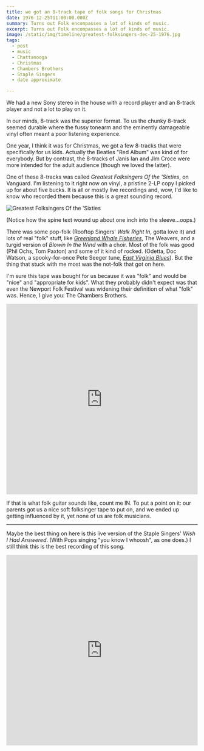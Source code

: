 ```yaml
---
title: we got an 8-track tape of folk songs for Christmas
date: 1976-12-25T11:00:00.000Z
summary: Turns out Folk encompasses a lot of kinds of music.
excerpt: Turns out Folk encompasses a lot of kinds of music.
image: /static/img/timeline/greatest-folksingers-dec-25-1976.jpg
tags:
  - post 
  - music
  - Chattanooga
  - Christmas
  - Chambers Brothers
  - Staple Singers
  - date approximate

---
```


We had a new Sony stereo in the house with a record player and an 8-track player and not a lot to play on it.

In our minds, 8-track was the superior format. To us the chunky 8-track seemed durable where the fussy tonearm and the eminently damageable vinyl often meant a poor listening experience.

One year, I think it was for Christmas, we got a few 8-tracks that were specifically for us kids. Actually the Beatles "Red Album" was kind of for everybody. But by contrast, the 8-tracks of Janis Ian and Jim Croce were more intended for the adult audience (though we loved the latter).

One of these 8-tracks was called _Greatest Folksingers Of the 'Sixties_, on Vanguard. I'm listening to it right now on vinyl, a pristine 2-LP copy I picked up for about five bucks. It is all or mostly live recordings and, wow, I'd like to know who recorded them because this is a great sounding record.

![Greatest Folksingers Of the 'Sixties](/static/img/timeline/greatest-folksingers-dec-25-1976.jpg "Greatest Folksingers Of the 'Sixties")

(Notice how the spine text wound up about one inch into the sleeve...oops.)

There was some pop-folk (Rooftop Singers' _Walk Right In_, gotta love it) and lots of real "folk" stuff, like [_Greenland Whale Fisheries_](https://www.youtube.com/watch?v=A79-0mYkbJA), The Weavers, and a turgid version of _Blowin In the Wind_ with a choir. Most of the folk was good (Phil Ochs, Tom Paxton) and some of it kind of rocked. (Odetta, Doc Watson, a spooky-for-once Pete Seeger tune, [_East Virginia Blues_](https://www.youtube.com/watch?v=euTfJs_M58E)). But the thing that stuck with me most was the not-folk that got on here. 

I'm sure this tape was bought for us because it was "folk" and would be "nice" and "appropriate for kids". What they probably didn't expect was that even the Newport Folk Festival was widening their definition of what "folk" was. Hence, I give you: The Chambers Brothers.

<iframe width="100%" height="500" src="https://www.youtube.com/embed/TG566wathAo" frameborder="0" allow="accelerometer; autoplay; clipboard-write; encrypted-media; gyroscope; picture-in-picture" allowfullscreen></iframe>

If that is what folk guitar sounds like, count me IN. To put a point on it: our parents got us a nice soft folksinger tape to put on, and we ended up getting influenced by it, yet none of us are folk musicians.

-----

Maybe the best thing on here is this live version of the Staple Singers' _Wish I Had Answered_. (With Pops singing "you know I whoosh", as one does.) I still think this is the best recording of this song.

<iframe width="100%" height="500" src="https://www.youtube.com/embed/7j1iyimzhhg" frameborder="0" allow="accelerometer; autoplay; clipboard-write; encrypted-media; gyroscope; picture-in-picture" allowfullscreen></iframe>

